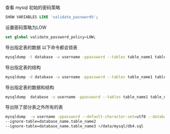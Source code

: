 查看 mysql 初始的密码策略
```sql
SHOW VARIABLES LIKE 'validate_password%';
```
设置密码策略为LOW
```sql
set global validate_password_policy=LOW;
```

导出指定表的数据
以下命令都会锁表
```sh
mysqldump -t database -u username -ppassword --tables table_name1 table_name2 table_name3 > /data/mysql/db.sql
```
导出指定表的结构
```sh
mysqldump -d database -u username -ppassword --tables table_name1 table_name2 table_name3>/data/mysql/db2.sql
```
导出指定表的数据和结构
```sh
mysqldump  database -u username -ppassword --tables table_name1 table_name2 table_name3>/data/mysql/db3.sql
```
导出除了部分表之外所有的表
```sh
mysqldump  -u username -ppassword --default-character-set=utf8 --database database_name --ignore-table=database_name.table_name1
--ignore-table=database_name.table_name2 
--ignore-table=database_name.table_name3 >/data/mysql/db4.sql
```